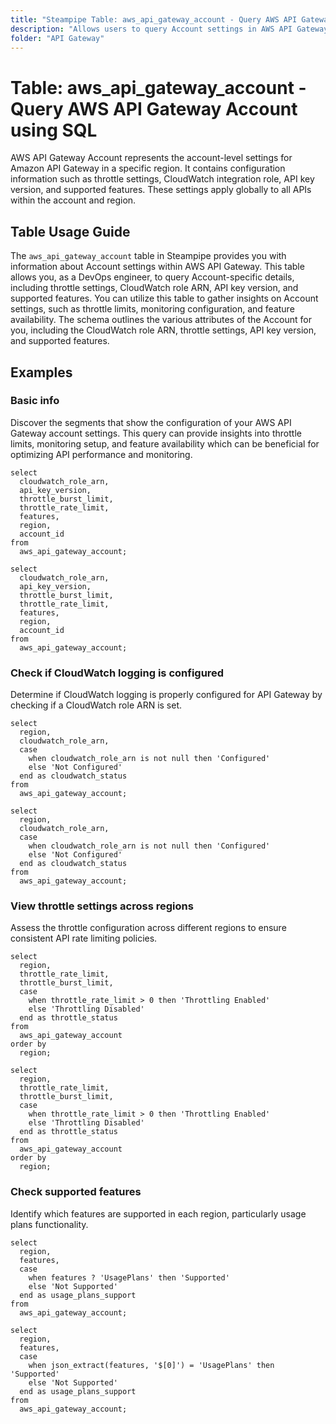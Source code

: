 ```yaml
---
title: "Steampipe Table: aws_api_gateway_account - Query AWS API Gateway Account using SQL"
description: "Allows users to query Account settings in AWS API Gateway. The `aws_api_gateway_account` table in Steampipe provides information about Account settings within AWS API Gateway. This table allows DevOps engineers to query Account-specific details, including throttle settings, CloudWatch role ARN, API key version, and supported features. Users can utilize this table to gather insights on Account settings, such as throttle limits, monitoring configuration, and feature availability. The schema outlines the various attributes of the Account, including the CloudWatch role ARN, throttle settings, API key version, and supported features."
folder: "API Gateway"
---
```


# Table: aws_api_gateway_account - Query AWS API Gateway Account using SQL

AWS API Gateway Account represents the account-level settings for Amazon API Gateway in a specific region. It contains configuration information such as throttle settings, CloudWatch integration role, API key version, and supported features. These settings apply globally to all APIs within the account and region.

## Table Usage Guide

The `aws_api_gateway_account` table in Steampipe provides you with information about Account settings within AWS API Gateway. This table allows you, as a DevOps engineer, to query Account-specific details, including throttle settings, CloudWatch role ARN, API key version, and supported features. You can utilize this table to gather insights on Account settings, such as throttle limits, monitoring configuration, and feature availability. The schema outlines the various attributes of the Account for you, including the CloudWatch role ARN, throttle settings, API key version, and supported features.

## Examples

### Basic info
Discover the segments that show the configuration of your AWS API Gateway account settings. This query can provide insights into throttle limits, monitoring setup, and feature availability which can be beneficial for optimizing API performance and monitoring.

```sql+postgres
select
  cloudwatch_role_arn,
  api_key_version,
  throttle_burst_limit,
  throttle_rate_limit,
  features,
  region,
  account_id
from
  aws_api_gateway_account;
```

```sql+sqlite
select
  cloudwatch_role_arn,
  api_key_version,
  throttle_burst_limit,
  throttle_rate_limit,
  features,
  region,
  account_id
from
  aws_api_gateway_account;
```

### Check if CloudWatch logging is configured
Determine if CloudWatch logging is properly configured for API Gateway by checking if a CloudWatch role ARN is set.

```sql+postgres
select
  region,
  cloudwatch_role_arn,
  case
    when cloudwatch_role_arn is not null then 'Configured'
    else 'Not Configured'
  end as cloudwatch_status
from
  aws_api_gateway_account;
```

```sql+sqlite
select
  region,
  cloudwatch_role_arn,
  case
    when cloudwatch_role_arn is not null then 'Configured'
    else 'Not Configured'
  end as cloudwatch_status
from
  aws_api_gateway_account;
```

### View throttle settings across regions
Assess the throttle configuration across different regions to ensure consistent API rate limiting policies.

```sql+postgres
select
  region,
  throttle_rate_limit,
  throttle_burst_limit,
  case
    when throttle_rate_limit > 0 then 'Throttling Enabled'
    else 'Throttling Disabled'
  end as throttle_status
from
  aws_api_gateway_account
order by
  region;
```

```sql+sqlite
select
  region,
  throttle_rate_limit,
  throttle_burst_limit,
  case
    when throttle_rate_limit > 0 then 'Throttling Enabled'
    else 'Throttling Disabled'
  end as throttle_status
from
  aws_api_gateway_account
order by
  region;
```

### Check supported features
Identify which features are supported in each region, particularly usage plans functionality.

```sql+postgres
select
  region,
  features,
  case
    when features ? 'UsagePlans' then 'Supported'
    else 'Not Supported'
  end as usage_plans_support
from
  aws_api_gateway_account;
```

```sql+sqlite
select
  region,
  features,
  case
    when json_extract(features, '$[0]') = 'UsagePlans' then 'Supported'
    else 'Not Supported'
  end as usage_plans_support
from
  aws_api_gateway_account;
```
